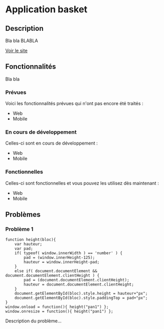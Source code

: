 # Application basket



## Description

Bla bla
BLABLA

[Voir le site](basket.francoisrousselet.fr "basket.francoisrousselet.fr")

## Fonctionnalités

Bla bla

### Prévues

Voici les fonctionnalités prévues qui n'ont pas encore été traités :

- Web
- Mobile

### En cours de développement

Celles-ci sont en cours de développement :

- Web
- Mobile

### Fonctionnelles

Celles-ci sont fonctionnelles et vous pouvez les utilisez dès maintenant :

- Web
- Mobile



## Problèmes

### Problème 1

    function height(bloc){
    	var hauteur;
    	var pad;
    	if( typeof( window.innerWidth ) == 'number' ) {
    		pad = (window.innerHeight-125);
    		hauteur = window.innerHeight-pad;
    	}
    	else if( document.documentElement && document.documentElement.clientHeight ) {
    		pad = (document.documentElement.clientHeight);
    		hauteur = document.documentElement.clientHeight;
    	}
    	document.getElementById(bloc).style.height = hauteur+"px";
    	document.getElementById(bloc).style.paddingTop = pad+"px";
    }
    window.onload =	function(){ height("pan1") };
    window.onresize = function(){ height("pan1") };

Description du problème...
